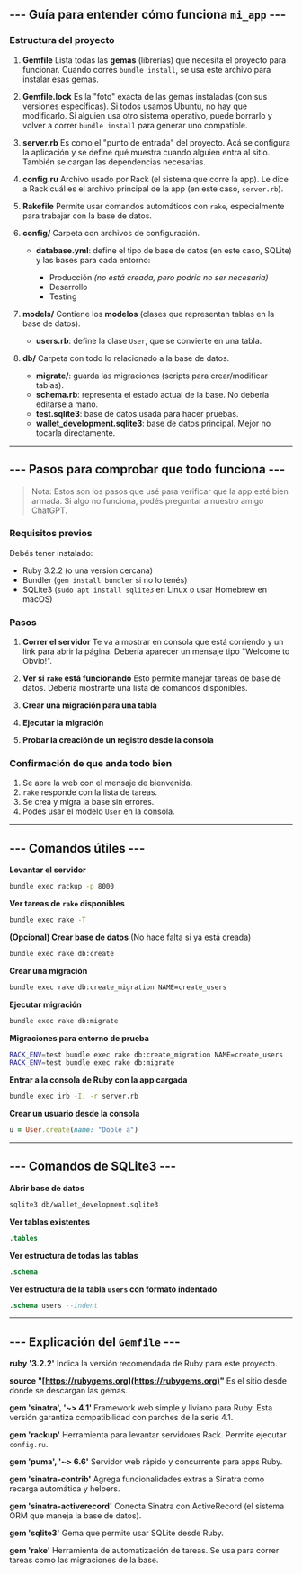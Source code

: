 ## --- Guía para entender cómo funciona `mi_app` ---

### Estructura del proyecto

1. **Gemfile**
   Lista todas las **gemas** (librerías) que necesita el proyecto para funcionar.
   Cuando corrés `bundle install`, se usa este archivo para instalar esas gemas.

2. **Gemfile.lock**
   Es la "foto" exacta de las gemas instaladas (con sus versiones específicas).
   Si todos usamos Ubuntu, no hay que modificarlo.
   Si alguien usa otro sistema operativo, puede borrarlo y volver a correr `bundle install` para generar uno compatible.

3. **server.rb**
   Es como el "punto de entrada" del proyecto.
   Acá se configura la aplicación y se define qué muestra cuando alguien entra al sitio. También se cargan las dependencias necesarias.

4. **config.ru**
   Archivo usado por Rack (el sistema que corre la app).
   Le dice a Rack cuál es el archivo principal de la app (en este caso, `server.rb`).

5. **Rakefile**
   Permite usar comandos automáticos con `rake`, especialmente para trabajar con la base de datos.

6. **config/**
   Carpeta con archivos de configuración.

   * **database.yml**: define el tipo de base de datos (en este caso, SQLite) y las bases para cada entorno:

     * Producción *(no está creada, pero podría no ser necesaria)*
     * Desarrollo 
     * Testing

7. **models/**
   Contiene los **modelos** (clases que representan tablas en la base de datos).

   * **users.rb**: define la clase `User`, que se convierte en una tabla.

8. **db/**
   Carpeta con todo lo relacionado a la base de datos.

   * **migrate/**: guarda las migraciones (scripts para crear/modificar tablas).
   * **schema.rb**: representa el estado actual de la base. No debería editarse a mano.
   * **test.sqlite3**: base de datos usada para hacer pruebas.
   * **wallet\_development.sqlite3**: base de datos principal. Mejor no tocarla directamente.

---

## --- Pasos para comprobar que todo funciona ---

> Nota: Estos son los pasos que usé para verificar que la app esté bien armada. Si algo no funciona, podés preguntar a nuestro amigo ChatGPT.

### Requisitos previos

Debés tener instalado:

* Ruby 3.2.2 (o una versión cercana)
* Bundler (`gem install bundler` si no lo tenés)
* SQLite3 (`sudo apt install sqlite3` en Linux o usar Homebrew en macOS)

### Pasos

1. **Correr el servidor**
   Te va a mostrar en consola que está corriendo y un link para abrir la página. Debería aparecer un mensaje tipo "Welcome to Obvio!".

2. **Ver si `rake` está funcionando**
   Esto permite manejar tareas de base de datos. Debería mostrarte una lista de comandos disponibles.

3. **Crear una migración para una tabla**

4. **Ejecutar la migración**

5. **Probar la creación de un registro desde la consola**

### Confirmación de que anda todo bien

1. Se abre la web con el mensaje de bienvenida.
2. `rake` responde con la lista de tareas.
3. Se crea y migra la base sin errores.
4. Podés usar el modelo `User` en la consola.

---

## --- Comandos útiles ---

**Levantar el servidor**

```bash
bundle exec rackup -p 8000
```

**Ver tareas de `rake` disponibles**

```bash
bundle exec rake -T
```

**(Opcional) Crear base de datos**
(No hace falta si ya está creada)

```bash
bundle exec rake db:create
```

**Crear una migración**

```bash
bundle exec rake db:create_migration NAME=create_users
```

**Ejecutar migración**

```bash
bundle exec rake db:migrate
```

**Migraciones para entorno de prueba**

```bash
RACK_ENV=test bundle exec rake db:create_migration NAME=create_users
RACK_ENV=test bundle exec rake db:migrate
```

**Entrar a la consola de Ruby con la app cargada**

```bash
bundle exec irb -I. -r server.rb
```

**Crear un usuario desde la consola**

```ruby
u = User.create(name: "Doble a")
```

---

## --- Comandos de SQLite3 ---

**Abrir base de datos**

```bash
sqlite3 db/wallet_development.sqlite3
```

**Ver tablas existentes**

```sql
.tables
```

**Ver estructura de todas las tablas**

```sql
.schema
```

**Ver estructura de la tabla `users` con formato indentado**

```sql
.schema users --indent
```

---

## --- Explicación del `Gemfile` ---

**ruby '3.2.2'**
Indica la versión recomendada de Ruby para este proyecto.

**source "[https://rubygems.org](https://rubygems.org)"**
Es el sitio desde donde se descargan las gemas.

**gem 'sinatra', '\~> 4.1'**
Framework web simple y liviano para Ruby. Esta versión garantiza compatibilidad con parches de la serie 4.1.

**gem 'rackup'**
Herramienta para levantar servidores Rack. Permite ejecutar `config.ru`.

**gem 'puma', '\~> 6.6'**
Servidor web rápido y concurrente para apps Ruby.

**gem 'sinatra-contrib'**
Agrega funcionalidades extras a Sinatra como recarga automática y helpers.

**gem 'sinatra-activerecord'**
Conecta Sinatra con ActiveRecord (el sistema ORM que maneja la base de datos).

**gem 'sqlite3'**
Gema que permite usar SQLite desde Ruby.

**gem 'rake'**
Herramienta de automatización de tareas. Se usa para correr tareas como las migraciones de la base.
